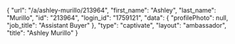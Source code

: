 {
    "url": "\/a\/ashley-murillo\/213964",
    "first_name": "Ashley",
    "last_name": "Murillo",
    "id": "213964",
    "login_id": "1759121",
    "data": {
        "profilePhoto": null,
        "job_title": "Assistant Buyer"
    },
    "type": "captivate",
    "layout": "ambassador",
    "title": "Ashley Murillo"
}
